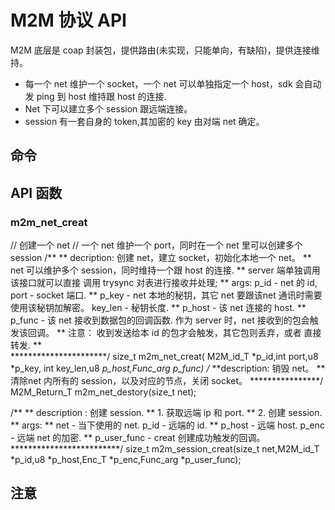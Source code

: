 # M2M 协议 API
M2M 底层是 coap 封装包，提供路由(未实现，只能单向，有缺陷)，提供连接维持。

  - 每一个 net 维护一个 socket，一个 net 可以单独指定一个 host，sdk 会自动发 ping 到 host 维持跟 host 的连接.
  - Net 下可以建立多个 session 跟远端连接。
  - session 有一套自身的 token,其加密的 key 由对端 net 确定。


## 命令

## API 函数

### m2m_net_creat
// 创建一个 net
// 一个 net 维护一个 port，同时在一个 net 里可以创建多个 session
/**
** decription: 创建 net，建立 socket，初始化本地一个 net。
**          net 可以维护多个 session，同时维持一个跟 host 的连接.
**          server 端单独调用该接口就可以直接 调用 trysync 对表进行接收并处理;
** args:    p_id - net 的 id, port - socket 端口.
**          p_key - net 本地的秘钥，其它 net 要跟该net 通讯时需要使用该秘钥加解密。 key_len - 秘钥长度.
**          p_host - 该 net 连接的 host.
**          p_func - 该 net 接收到数据包的回调函数. 作为 server 时，net 接收到的包会触发该回调。
**              注意： 收到发送给本 id 的包才会触发，其它包则丢弃，或者 直接转发.
**              
**********************/
size_t m2m_net_creat( M2M_id_T *p_id,int port,u8 *p_key, int key_len,u8 *p_host,Func_arg *p_func)
/**
**description: 销毁 net。
**          清除net 内所有的 session，以及对应的节点，关闭 socket。
****************/
M2M_Return_T m2m_net_destory(size_t net);

/**
** description : 创建 session.
**          1. 获取远端    ip 和 port.
**          2. 创建 session.
** args:
**      net - 当下使用的 net. p_id -  远端的 id.
**      p_host - 远端 host.   p_enc - 远端 net 的加密.
**      p_user_func - creat 创建成功触发的回调。
*************************/
size_t m2m_session_creat(size_t net,M2M_id_T *p_id,u8 *p_host,Enc_T *p_enc,Func_arg *p_user_func);

## 注意 

